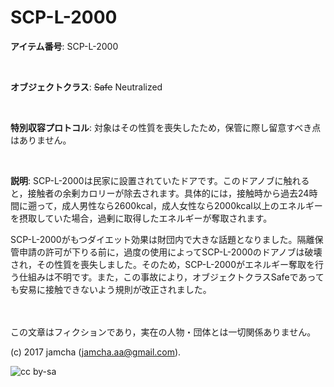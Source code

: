 

# SCP-L-2000

**アイテム番号**: SCP-L-2000  

<br>  

**オブジェクトクラス**: <del>Safe</del> Neutralized  

<br>  

**特別収容プロトコル**: 対象はその性質を喪失したため，保管に際し留意すべき点はありません。  

<br>  

**説明**: SCP-L-2000は民家に設置されていたドアです。このドアノブに触れると，接触者の余剰カロリーが除去されます。具体的には，接触時から過去24時間に遡って，成人男性なら2600kcal，成人女性なら2000kcal以上のエネルギーを摂取していた場合，過剰に取得したエネルギーが奪取されます。  

SCP-L-2000がもつダイエット効果は財団内で大きな話題となりました。隔離保管申請の許可が下りる前に，過度の使用によってSCP-L-2000のドアノブは破壊され，その性質を喪失しました。そのため，SCP-L-2000がエネルギー奪取を行う仕組みは不明です。また，この事故により，オブジェクトクラスSafeであっても安易に接触できないよう規則が改正されました。  

<br>  
<br>  
この文章はフィクションであり，実在の人物・団体とは一切関係ありません。  

(c) 2017 jamcha (jamcha.aa@gmail.com).  

![cc by-sa](https://i.creativecommons.org/l/by-sa/4.0/88x31.png)  

